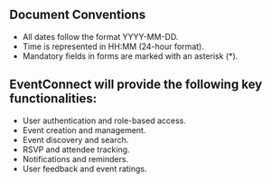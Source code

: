 ## Document Conventions

- All dates follow the format YYYY-MM-DD.
- Time is represented in HH:MM (24-hour format).
- Mandatory fields in forms are marked with an asterisk (*).

## EventConnect will provide the following key functionalities:

- User authentication and role-based access.
- Event creation and management.
- Event discovery and search.
- RSVP and attendee tracking.
- Notifications and reminders.
- User feedback and event ratings.

